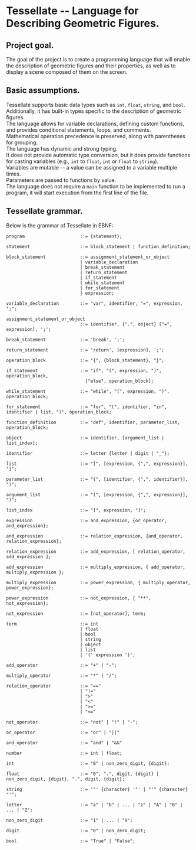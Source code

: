 # Tessellate -- Language for Describing Geometric Figures.

## Project goal.
The goal of the project is to create a programming language that will enable the description of geometric figures and their properties, as well as to display a scene composed of them on the screen.

## Basic assumptions.
Tessellate supports basic data types such as `int`, `float`, `string`, and `bool`. Additionally, it has built-in types specific to the description of geometric figures.\
The language allows for variable declarations, defining custom functions, and provides conditional statements, loops, and comments.\
Mathematical operation precedence is preserved, along with parentheses for grouping.\
The language has dynamic and strong typing.\
It does not provide automatic type conversion, but it does provide functions for casting variables (e.g., `int` to `float`, `int` or `float` to `string`).\
Variables are mutable -- a value can be assigned to a variable multiple times.\
Parameters are passed to functions by value.\
The language does not require a `main` function to be implemented to run a program, it will start execution from the first line of the file.

## Tessellate grammar.
Below is the grammar of Tessellate in EBNF:
```
program                     ::= {statement};

statement                   ::= block_statement | function_definition;

block_statement             ::= assignment_statement_or_object
                            | variable_declaration
                            | break_statement
                            | return_statement
                            | if_statement
                            | while_statement
                            | for_statement
                            | expression;

variable_declaration        ::= "var", identifier, "=", expression, ";";

assignment_statement_or_object
                            ::= identifier, {".", object} ["=", expression], ';';

break_statement             ::= 'break', ';';

return_statement            ::= 'return', [expression], ';';

operation_block             ::= "{", {block_statement}, "}";

if_statement                ::= "if", "(", expression, ")", operation_block,
                              ["else", operation_block];

while_statement             ::= "while", "(", expression, ")", operation_block;

for_statement               ::= "for", "(", identifier, "in", identifier | list, ")", operation_block;

function_definition         ::= "def", identifier, parameter_list, operation_block;

object                      ::= identifier, [argument_list | list_index];

identifier                  ::= letter {letter | digit | "_"};

list                        ::= "[", [expression, {",", expression}], "]";

parameter_list              ::= "(", [identifier, {",", identifier}], ")";

argument_list               ::= "(", [expression, {",", expression}], ")";

list_index                  ::= "[", expression, "]";

expression                  ::= and_expression, {or_operator, and_expression};

and_expression              ::= relation_expression, {and_operator, relation_expression};

relation_expression         ::= add_expression, [ relation_operator, add_expression ];

add_expression              ::= multiply_expression, { add_operator, multiply_expression };

multiply_expression         ::= power_expression, { multiply_operator, power_expression};

power_expression            ::= not_expression, { "**", not_expression};

not_expression              ::= [not_operator], term;

term                        ::= int
                            | float
                            | bool
                            | string
                            | object
                            | list
                            | '(' expression ')';

add_operator                ::= "+" | "-";

multiply_operator           ::= "*" | "/";

relation_operator           ::= "=="
                            | "!="
                            | ">"
                            | "<"
                            | ">="
                            | "<="

not_operator                ::= "not" | "!" | "-";

or_operator                 ::= "or" | "||"

and_operator                ::= "and" | "&&"

number                      ::= int | float;

int                         ::= "0" | non_zero_digit, {digit};

float                       ::= "0", ".", digit, {digit} | non_zero_digit, {digit}, ".", digit, {digit};

string                      ::= '"' {character} '"' | "'" {character} "'";

letter                      ::= "a" | "b" | ... | "z" | "A" | "B" | ... | "Z";

non_zero_digit              ::= "1" | ... | "9";

digit                       ::= "0" | non_zero_digit;

bool                        ::= "True" | "False";
```
